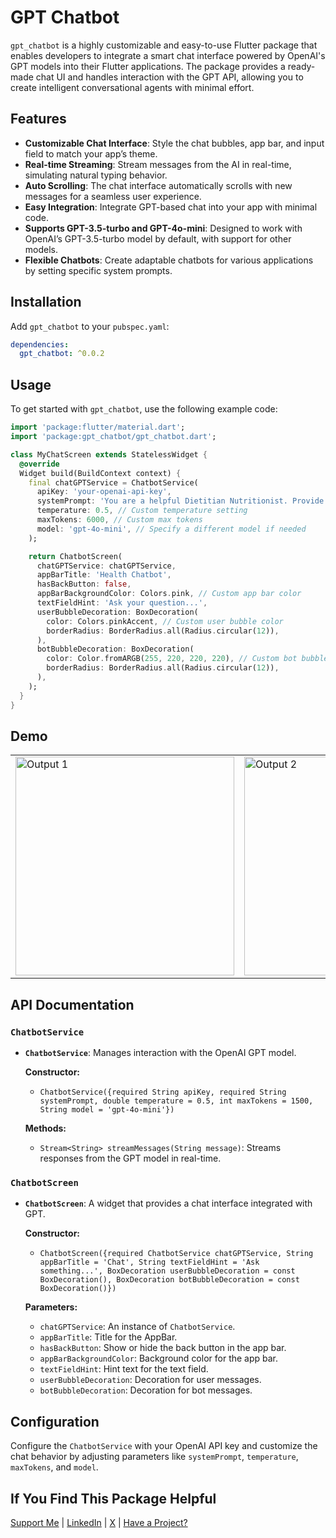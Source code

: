 # GPT Chatbot

`gpt_chatbot` is a highly customizable and easy-to-use Flutter package that enables developers to integrate a smart chat interface powered by OpenAI's GPT models into their Flutter applications. The package provides a ready-made chat UI and handles interaction with the GPT API, allowing you to create intelligent conversational agents with minimal effort.

## Features

- **Customizable Chat Interface**: Style the chat bubbles, app bar, and input field to match your app’s theme.
- **Real-time Streaming**: Stream messages from the AI in real-time, simulating natural typing behavior.
- **Auto Scrolling**: The chat interface automatically scrolls with new messages for a seamless user experience.
- **Easy Integration**: Integrate GPT-based chat into your app with minimal code.
- **Supports GPT-3.5-turbo and GPT-4o-mini**: Designed to work with OpenAI’s GPT-3.5-turbo model by default, with support for other models.
- **Flexible Chatbots**: Create adaptable chatbots for various applications by setting specific system prompts.

## Installation

Add `gpt_chatbot` to your `pubspec.yaml`:

```yaml
dependencies:
  gpt_chatbot: ^0.0.2
```

## Usage

To get started with `gpt_chatbot`, use the following example code:

```dart
import 'package:flutter/material.dart';
import 'package:gpt_chatbot/gpt_chatbot.dart';

class MyChatScreen extends StatelessWidget {
  @override
  Widget build(BuildContext context) {
    final chatGPTService = ChatbotService(
      apiKey: 'your-openai-api-key',
      systemPrompt: 'You are a helpful Dietitian Nutritionist. Provide information about diet, food, workout, and nutritional facts.',
      temperature: 0.5, // Custom temperature setting
      maxTokens: 6000, // Custom max tokens
      model: 'gpt-4o-mini', // Specify a different model if needed
    );

    return ChatbotScreen(
      chatGPTService: chatGPTService,
      appBarTitle: 'Health Chatbot',
      hasBackButton: false,
      appBarBackgroundColor: Colors.pink, // Custom app bar color
      textFieldHint: 'Ask your question...',
      userBubbleDecoration: BoxDecoration(
        color: Colors.pinkAccent, // Custom user bubble color
        borderRadius: BorderRadius.all(Radius.circular(12)),
      ),
      botBubbleDecoration: BoxDecoration(
        color: Color.fromARGB(255, 220, 220, 220), // Custom bot bubble color
        borderRadius: BorderRadius.all(Radius.circular(12)),
      ),
    );
  }
}
```

## Demo
<table>
  <tr>
    <td><img src="https://github.com/user-attachments/assets/f51a1b20-ccd4-462f-b2d7-d56fc0f6507a" alt="Output 1" width="350"></td>
    <td><img src="https://github.com/user-attachments/assets/3b66ab59-b282-4a6b-8c60-9772c8fd6bb9" alt="Output 2" width="350"></td>
  </tr>
</table>

## API Documentation

### `ChatbotService`

- **`ChatbotService`**: Manages interaction with the OpenAI GPT model.

  **Constructor:**
  - `ChatbotService({required String apiKey, required String systemPrompt, double temperature = 0.5, int maxTokens = 1500, String model = 'gpt-4o-mini'})`

  **Methods:**
  - `Stream<String> streamMessages(String message)`: Streams responses from the GPT model in real-time.

### `ChatbotScreen`

- **`ChatbotScreen`**: A widget that provides a chat interface integrated with GPT.

  **Constructor:**
  - `ChatbotScreen({required ChatbotService chatGPTService, String appBarTitle = 'Chat', String textFieldHint = 'Ask something...', BoxDecoration userBubbleDecoration = const BoxDecoration(), BoxDecoration botBubbleDecoration = const BoxDecoration()})`

  **Parameters:**
  - `chatGPTService`: An instance of `ChatbotService`.
  - `appBarTitle`: Title for the AppBar.
  - `hasBackButton`: Show or hide the back button in the app bar.
  - `appBarBackgroundColor`: Background color for the app bar.
  - `textFieldHint`: Hint text for the text field.
  - `userBubbleDecoration`: Decoration for user messages.
  - `botBubbleDecoration`: Decoration for bot messages.

## Configuration

Configure the `ChatbotService` with your OpenAI API key and customize the chat behavior by adjusting parameters like `systemPrompt`, `temperature`, `maxTokens`, and `model`.

## If You Find This Package Helpful

[Support Me](https://paypal.me/prayagdalal11?country.x=IN&locale.x=en_GB) | 
[LinkedIn](https://www.linkedin.com/in/prayagdalal/) | 
[X](https://x.com/prayag_dalal) | 
[Have a Project?](https://calendly.com/prayagdalal1111/30min) 
